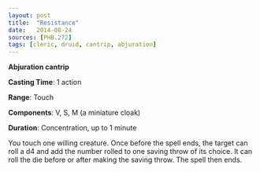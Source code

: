```yaml
---
layout: post
title:  "Resistance"
date:   2014-08-24
sources: [PHB.272]
tags: [cleric, druid, cantrip, abjuration]
---
```


**Abjuration cantrip**

**Casting Time**: 1 action

**Range**: Touch

**Components**: V, S, M (a miniature cloak)

**Duration**: Concentration, up to 1 minute

You touch one willing creature. Once before the spell ends, the target can roll a d4 and add the number rolled to one saving throw of its choice. It can roll the die before or after making the saving throw. The spell then ends.
